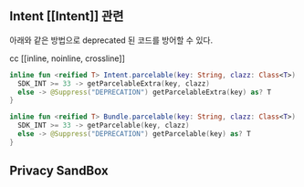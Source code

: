 ## Intent [[Intent]] 관련
아래와 같은 방법으로 deprecated 된 코드를 방어할 수 있다.

cc [[inline, noinline, crossline]]
```kotlin
inline fun <reified T> Intent.parcelable(key: String, clazz: Class<T>): T? = when {
  SDK_INT >= 33 -> getParcelableExtra(key, clazz)
  else -> @Suppress("DEPRECATION") getParcelableExtra(key) as? T
}

inline fun <reified T> Bundle.parcelable(key: String, clazz: Class<T>): T? = when {
  SDK_INT >= 33 -> getParcelable(key, clazz)
  else -> @Suppress("DEPRECATION") getParcelable(key) as? T
}
```

## Privacy SandBox 
